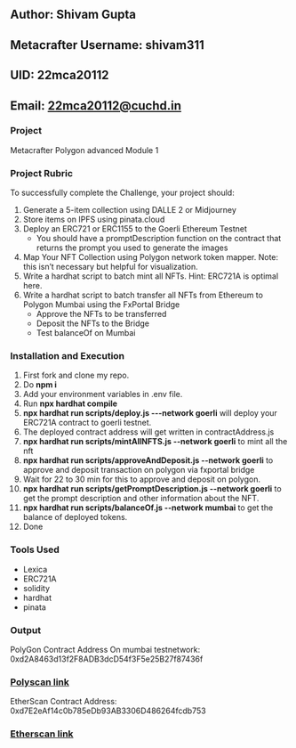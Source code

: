 ## Author: Shivam Gupta
## Metacrafter Username: shivam311
## UID: 22mca20112
## Email: 22mca20112@cuchd.in


### Project
Metacrafter Polygon advanced Module 1
### Project Rubric
To successfully complete the Challenge, your project should:

1. Generate a 5-item collection using DALLE 2 or Midjourney
2. Store items on IPFS using pinata.cloud
3. Deploy an ERC721 or ERC1155 to the Goerli Ethereum Testnet
      * You should have a promptDescription function on the contract that returns the prompt you used to generate the images
4. Map Your NFT Collection using Polygon network token mapper. Note: this isn’t necessary but helpful for visualization.
5. Write a hardhat script to batch mint all NFTs. Hint: ERC721A is optimal here.
6. Write a hardhat script to batch transfer all NFTs from Ethereum to Polygon Mumbai using the FxPortal Bridge
      * Approve the NFTs to be transferred
      * Deposit the NFTs to the Bridge
      * Test balanceOf on Mumbai

### Installation and Execution
  1. First fork and clone my repo.
  2. Do **npm i**
  3. Add your environment variables in .env file.
  4. Run **npx hardhat compile**
  5. **npx hardhat run scripts/deploy.js ---network goerli** will deploy your ERC721A contract to goerli testnet.
  6. The deployed contract address will get written in contractAddress.js
  7. **npx hardhat run scripts/mintAllNFTS.js --network goerli** to mint all the nft
  8. **npx hardhat run scripts/approveAndDeposit.js --network goerli** to approve and deposit transaction on polygon via fxportal bridge
  9. Wait for 22 to 30 min for this to approve and deposit on polygon.
  10. **npx hardhat run scripts/getPromptDescription.js --network goerli** to get the prompt description and other information about the NFT.
  11. **npx hardhat run scripts/balanceOf.js --network mumbai** to get the balance of deployed tokens.
  12. Done

### Tools Used  
  * Lexica
  * ERC721A
  * solidity
  * hardhat
  * pinata

### Output

PolyGon Contract Address On mumbai testnetwork: 0xd2A8463d13f2F8ADB3dcD54f3F5e25B27f87436f
### [Polyscan link](https://mumbai.polygonscan.com/token/0xd2A8463d13f2F8ADB3dcD54f3F5e25B27f87436f)
EtherScan Contract Address: 0xd7E2eAf14c0b785eDb93AB3306D486264fcdb753
### [Etherscan link](https://goerli.etherscan.io/address/0xd7E2eAf14c0b785eDb93AB3306D486264fcdb753)




